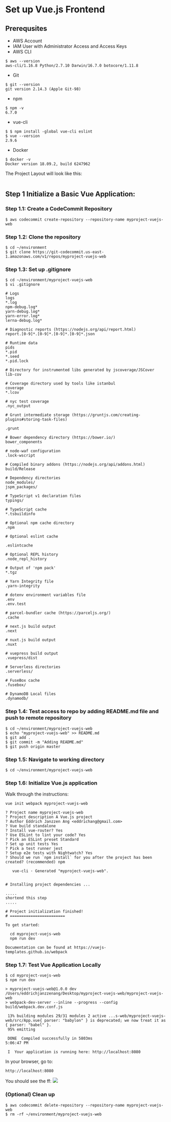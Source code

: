 

# Set up Vue.js Frontend 
## Prerequsites

- AWS Account
- IAM User with Administrator Access and Access Keys
- AWS CLI
```
$ aws --version
aws-cli/1.16.8 Python/2.7.10 Darwin/16.7.0 botocore/1.11.8
```
- Git
```
$ git --version
git version 2.14.3 (Apple Git-98)
```
- npm
```
$ npm -v
6.7.0
```

- vue-cli
```
$ $ npm install -global vue-cli eslint
$ vue --version 
2.9.6
```
- Docker
```
$ docker -v
Docker version 18.09.2, build 6247962
```


The  Project Layout will look like this:

```

```

## Step 1 Initialize a Basic Vue Application:

### Step 1.1: Create a CodeCommit Repository
```
$ aws codecommit create-repository --repository-name myproject-vuejs-web
```

### Step 1.2: Clone the repository
```
$ cd ~/environment
$ git clone https://git-codecommit.us-east-1.amazonaws.com/v1/repos/myproject-vuejs-web
```


### Step 1.3: Set up .gitignore
```
$ cd ~/environment/myproject-vuejs-web
$ vi .gitignore
```
```
# Logs
logs
*.log
npm-debug.log*
yarn-debug.log*
yarn-error.log*
lerna-debug.log*

# Diagnostic reports (https://nodejs.org/api/report.html)
report.[0-9]*.[0-9]*.[0-9]*.[0-9]*.json

# Runtime data
pids
*.pid
*.seed
*.pid.lock

# Directory for instrumented libs generated by jscoverage/JSCover
lib-cov

# Coverage directory used by tools like istanbul
coverage
*.lcov

# nyc test coverage
.nyc_output

# Grunt intermediate storage (https://gruntjs.com/creating-plugins#storing-task-files)

.grunt

# Bower dependency directory (https://bower.io/)
bower_components

# node-waf configuration
.lock-wscript

# Compiled binary addons (https://nodejs.org/api/addons.html)
build/Release

# Dependency directories
node_modules/
jspm_packages/

# TypeScript v1 declaration files
typings/

# TypeScript cache
*.tsbuildinfo

# Optional npm cache directory
.npm

# Optional eslint cache

.eslintcache

# Optional REPL history
.node_repl_history

# Output of 'npm pack'
*.tgz

# Yarn Integrity file
.yarn-integrity

# dotenv environment variables file
.env
.env.test

# parcel-bundler cache (https://parceljs.org/)
.cache

# next.js build output
.next

# nuxt.js build output
.nuxt

# vuepress build output
.vuepress/dist

# Serverless directories
.serverless/

# FuseBox cache
.fusebox/

# DynamoDB Local files
.dynamodb/
```

### Step 1.4: Test access to repo by adding README.md file and push to remote repository

```
$ cd ~/environment/myproject-vuejs-web
$ echo "myproject-vuejs-web" >> README.md
$ git add .
$ git commit -m "Adding README.md"
$ git push origin master
```

### Step 1.5: Navigate to working directory
```
$ cd ~/environment/myproject-vuejs-web
```

### Step 1.6:  Initialize Vue.js application
Walk through the instructions:
```
vue init webpack myproject-vuejs-web
```
```
? Project name myproject-vuejs-web
? Project description A Vue.js project
? Author Eddrich Janzzen Ang <eddrichang@gmail.com>
? Vue build standalone
? Install vue-router? Yes
? Use ESLint to lint your code? Yes
? Pick an ESLint preset Standard
? Set up unit tests Yes
? Pick a test runner jest
? Setup e2e tests with Nightwatch? Yes
? Should we run `npm install` for you after the project has been created? (recommended) npm

   vue-cli · Generated "myproject-vuejs-web".


# Installing project dependencies ...

.....
shortend this step
.....

# Project initialization finished!
# ========================

To get started:

  cd myproject-vuejs-web
  npm run dev

Documentation can be found at https://vuejs-templates.github.io/webpack
```

### Step 1.7:  Test Vue Application Locally
```
$ cd myproject-vuejs-web
$ npm run dev
```
```
> myproject-vuejs-web@1.0.0 dev /Users/eddrichjanzzenang/Desktop/myproject-vuejs-web/myproject-vuejs-web
> webpack-dev-server --inline --progress --config build/webpack.dev.conf.js

 13% building modules 29/31 modules 2 active ...s-web/myproject-vuejs-web/src/App.vue{ parser: "babylon" } is deprecated; we now treat it as { parser: "babel" }.
 95% emitting

 DONE  Compiled successfully in 5803ms                                                                                                                                   5:06:47 PM

 I  Your application is running here: http://localhost:8080
```
In your browser, go to:  
```
http://localhost:8080
```
You should see the ff:
![](vue.png)



### (Optional) Clean up
```
$ aws codecommit delete-repository --repository-name myproject-vuejs-web
$ rm -rf ~/environment/myproject-vuejs-web
```
